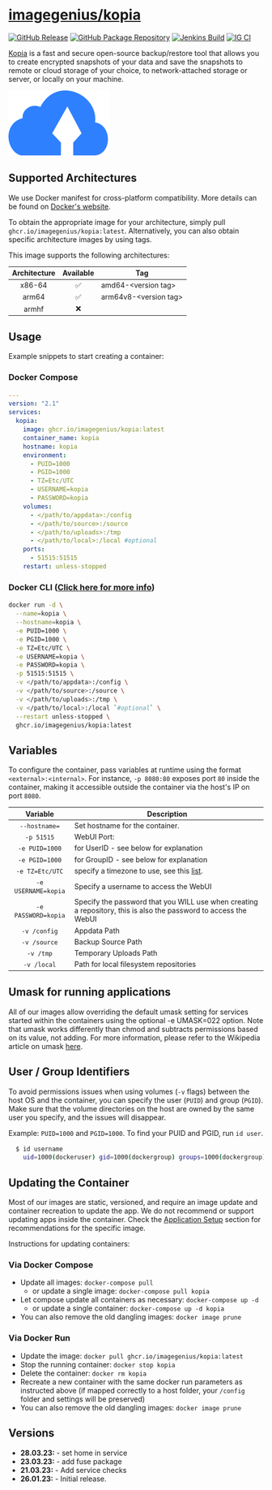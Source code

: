 <!-- DO NOT EDIT THIS FILE MANUALLY  -->

# [imagegenius/kopia](https://github.com/imagegenius/docker-kopia)

[![GitHub Release](https://img.shields.io/github/release/imagegenius/docker-kopia.svg?color=007EC6&labelColor=555555&logoColor=ffffff&style=for-the-badge&logo=github)](https://github.com/imagegenius/docker-kopia/releases)
[![GitHub Package Repository](https://shields.io/badge/GitHub%20Package-blue?logo=github&logoColor=ffffff&style=for-the-badge)](https://github.com/imagegenius/docker-kopia/packages)
[![Jenkins Build](https://img.shields.io/jenkins/build?labelColor=555555&logoColor=ffffff&style=for-the-badge&jobUrl=https%3A%2F%2Fci.imagegenius.io%2Fjob%2FDocker-Pipeline-Builders%2Fjob%2Fdocker-kopia%2Fjob%2Fmain%2F&logo=jenkins)](https://ci.imagegenius.io/job/Docker-Pipeline-Builders/job/docker-kopia/job/main/)
[![IG CI](https://img.shields.io/badge/dynamic/yaml?color=007EC6&labelColor=555555&logoColor=ffffff&style=for-the-badge&label=CI&query=CI&url=https%3A%2F%2Fci-tests.imagegenius.io%2Fkopia%2Flatest-main%2Fci-status.yml)](https://ci-tests.imagegenius.io/kopia/latest-main/index.html)

[Kopia](https://kopia.io/) is a fast and secure open-source backup/restore tool that allows you to create encrypted snapshots of your data and save the snapshots to remote or cloud storage of your choice, to network-attached storage or server, or locally on your machine.

[![kopia](https://raw.githubusercontent.com/kopia/kopia/master/icons/kopia.svg)](https://kopia.io/)

## Supported Architectures

We use Docker manifest for cross-platform compatibility. More details can be found on [Docker's website](https://github.com/docker/distribution/blob/master/docs/spec/manifest-v2-2.md#manifest-list).

To obtain the appropriate image for your architecture, simply pull `ghcr.io/imagegenius/kopia:latest`. Alternatively, you can also obtain specific architecture images by using tags.

This image supports the following architectures:

| Architecture | Available | Tag |
| :----: | :----: | ---- |
| x86-64 | ✅ | amd64-\<version tag\> |
| arm64 | ✅ | arm64v8-\<version tag\> |
| armhf | ❌ | |

## Usage

Example snippets to start creating a container:

### Docker Compose

```yaml
---
version: "2.1"
services:
  kopia:
    image: ghcr.io/imagegenius/kopia:latest
    container_name: kopia
    hostname: kopia
    environment:
      - PUID=1000
      - PGID=1000
      - TZ=Etc/UTC
      - USERNAME=kopia
      - PASSWORD=kopia
    volumes:
      - </path/to/appdata>:/config
      - </path/to/source>:/source
      - </path/to/uploads>:/tmp
      - </path/to/local>:/local #optional
    ports:
      - 51515:51515
    restart: unless-stopped
```

### Docker CLI ([Click here for more info](https://docs.docker.com/engine/reference/commandline/cli/))

```bash
docker run -d \
  --name=kopia \
  --hostname=kopia \
  -e PUID=1000 \
  -e PGID=1000 \
  -e TZ=Etc/UTC \
  -e USERNAME=kopia \
  -e PASSWORD=kopia \
  -p 51515:51515 \
  -v </path/to/appdata>:/config \
  -v </path/to/source>:/source \
  -v </path/to/uploads>:/tmp \
  -v </path/to/local>:/local `#optional` \
  --restart unless-stopped \
  ghcr.io/imagegenius/kopia:latest

```

## Variables

To configure the container, pass variables at runtime using the format `<external>:<internal>`. For instance, `-p 8080:80` exposes port `80` inside the container, making it accessible outside the container via the host's IP on port `8080`.

| Variable | Description |
| :----: | --- |
| `--hostname=` | Set hostname for the container. |
| `-p 51515` | WebUI Port: |
| `-e PUID=1000` | for UserID - see below for explanation |
| `-e PGID=1000` | for GroupID - see below for explanation |
| `-e TZ=Etc/UTC` | specify a timezone to use, see this [list](https://en.wikipedia.org/wiki/List_of_tz_database_time_zones#List). |
| `-e USERNAME=kopia` | Specify a username to access the WebUI |
| `-e PASSWORD=kopia` | Specify the password that you WILL use when creating a repository, this is also the password to access the WebUI |
| `-v /config` | Appdata Path |
| `-v /source` | Backup Source Path |
| `-v /tmp` | Temporary Uploads Path |
| `-v /local` | Path for local filesystem repositories |

## Umask for running applications

All of our images allow overriding the default umask setting for services started within the containers using the optional -e UMASK=022 option. Note that umask works differently than chmod and subtracts permissions based on its value, not adding. For more information, please refer to the Wikipedia article on umask [here](https://en.wikipedia.org/wiki/Umask).

## User / Group Identifiers

To avoid permissions issues when using volumes (`-v` flags) between the host OS and the container, you can specify the user (`PUID`) and group (`PGID`). Make sure that the volume directories on the host are owned by the same user you specify, and the issues will disappear.

Example: `PUID=1000` and `PGID=1000`. To find your PUID and PGID, run `id user`.

```bash
  $ id username
    uid=1000(dockeruser) gid=1000(dockergroup) groups=1000(dockergroup)
```

## Updating the Container

Most of our images are static, versioned, and require an image update and container recreation to update the app. We do not recommend or support updating apps inside the container. Check the [Application Setup](#application-setup) section for recommendations for the specific image.

Instructions for updating containers:

### Via Docker Compose

* Update all images: `docker-compose pull`
  * or update a single image: `docker-compose pull kopia`
* Let compose update all containers as necessary: `docker-compose up -d`
  * or update a single container: `docker-compose up -d kopia`
* You can also remove the old dangling images: `docker image prune`

### Via Docker Run

* Update the image: `docker pull ghcr.io/imagegenius/kopia:latest`
* Stop the running container: `docker stop kopia`
* Delete the container: `docker rm kopia`
* Recreate a new container with the same docker run parameters as instructed above (if mapped correctly to a host folder, your `/config` folder and settings will be preserved)
* You can also remove the old dangling images: `docker image prune`

## Versions

* **28.03.23:** - set home in service
* **23.03.23:** - add fuse package
* **21.03.23:** - Add service checks
* **26.01.23:** - Initial release.
